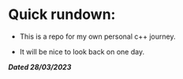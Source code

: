# Quick rundown:

* This is a repo for my own personal c++ journey. 

* It will be nice to look back on one day.

***Dated 28/03/2023***